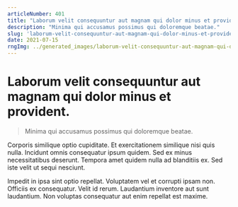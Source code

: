 ```yaml
---
articleNumber: 401
title: "Laborum velit consequuntur aut magnam qui dolor minus et provident."
description: "Minima qui accusamus possimus qui doloremque beatae."
slug: 'laborum-velit-consequuntur-aut-magnam-qui-dolor-minus-et-provident.'
date: 2021-07-15
rngImg: ../generated_images/laborum-velit-consequuntur-aut-magnam-qui-dolor-minus-et-provident..jpg
---
```


# Laborum velit consequuntur aut magnam qui dolor minus et provident.

> Minima qui accusamus possimus qui doloremque beatae.

Corporis similique optio cupiditate. Et exercitationem similique nisi quis nulla. Incidunt omnis consequatur ipsum quidem. Sed ex minus necessitatibus deserunt. Tempora amet quidem nulla ad blanditiis ex. Sed iste velit ut sequi nesciunt.
 Impedit in ipsa sint optio repellat. Voluptatem vel et corrupti ipsam non. Officiis ex consequatur. Velit id rerum. Laudantium inventore aut sunt laudantium. Non voluptas consequatur aut enim repellat est maxime.
